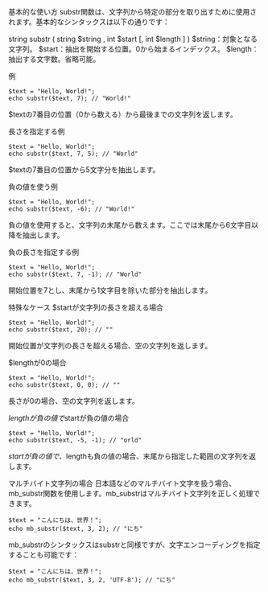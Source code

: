
基本的な使い方
substr関数は、文字列から特定の部分を取り出すために使用されます。基本的なシンタックスは以下の通りです：

string substr ( string $string , int $start [, int $length ] )
$string：対象となる文字列。
$start：抽出を開始する位置。0から始まるインデックス。
$length：抽出する文字数。省略可能。

例
```
$text = "Hello, World!";
echo substr($text, 7); // "World!"
```
$textの7番目の位置（0から数える）から最後までの文字列を返します。

長さを指定する例
```
$text = "Hello, World!";
echo substr($text, 7, 5); // "World"
```

$textの7番目の位置から5文字分を抽出します。

負の値を使う例
```
$text = "Hello, World!";
echo substr($text, -6); // "World!"
```
負の値を使用すると、文字列の末尾から数えます。ここでは末尾から6文字目以降を抽出します。

負の長さを指定する例
```
$text = "Hello, World!";
echo substr($text, 7, -1); // "World"
```
開始位置を7とし、末尾から1文字目を除いた部分を抽出します。

特殊なケース
$startが文字列の長さを超える場合
```
$text = "Hello, World!";
echo substr($text, 20); // ""
```
開始位置が文字列の長さを超える場合、空の文字列を返します。

$lengthが0の場合
```
$text = "Hello, World!";
echo substr($text, 0, 0); // ""
```
長さが0の場合、空の文字列を返します。

$lengthが負の値で$startが負の値の場合
```
$text = "Hello, World!";
echo substr($text, -5, -1); // "orld"
```
$startが負の値で、$lengthも負の値の場合、末尾から指定した範囲の文字列を返します。

マルチバイト文字列の場合
日本語などのマルチバイト文字を扱う場合、mb_substr関数を使用します。mb_substrはマルチバイト文字列を正しく処理できます。

```
$text = "こんにちは、世界！";
echo mb_substr($text, 3, 2); // "にち"
```
mb_substrのシンタックスはsubstrと同様ですが、文字エンコーディングを指定することも可能です：

```
$text = "こんにちは、世界！";
echo mb_substr($text, 3, 2, 'UTF-8'); // "にち"
```
